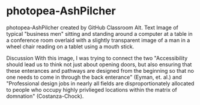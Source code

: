 # photopea-AshPilcher
photopea-AshPilcher created by GitHub Classroom
Alt. Text
Image of typical "business men" sitting and standing around a computer at a table in a conference room overlaid with a slightly transparent image of a man in a wheel chair reading on a tablet using a mouth stick.

Discussion
With this image, I was trying to connect the two "Accessibility should lead us to think not just about opening doors, but also ensuring that these enterances and pathways are designed from the beginning so that no one needs to come in through the back enterance" (Eyman, et. al.) and "Professional design jobs in nearly all fields are disproportionately allocated to people who occupy highly privlieged locations within the matrix of domnation" (Costanza-Chock).
